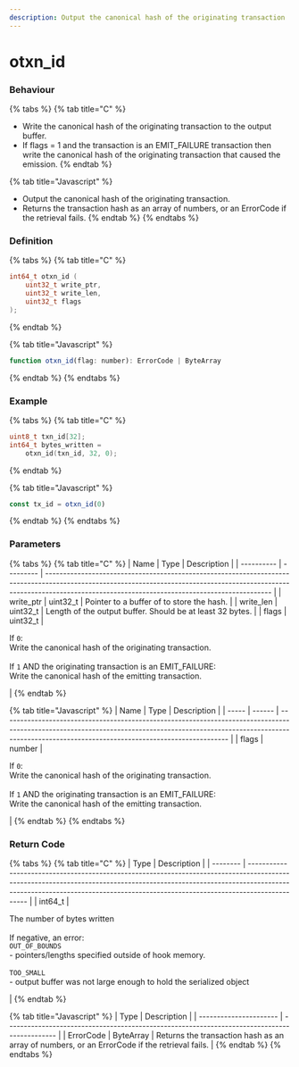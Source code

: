 ```yaml
---
description: Output the canonical hash of the originating transaction
---
```


# otxn\_id

### Behaviour

{% tabs %}
{% tab title="C" %}
* Write the canonical hash of the originating transaction to the output buffer.
* If flags = 1 and the transaction is an EMIT\_FAILURE transaction then write the canonical hash of the originating transaction that caused the emission.
{% endtab %}

{% tab title="Javascript" %}
* Output the canonical hash of the originating transaction.
* Returns the transaction hash as an array of numbers, or an ErrorCode if the retrieval fails.
{% endtab %}
{% endtabs %}

### Definition

{% tabs %}
{% tab title="C" %}
```c
int64_t otxn_id (
    uint32_t write_ptr,
    uint32_t write_len,
    uint32_t flags
);
```
{% endtab %}

{% tab title="Javascript" %}
```javascript
function otxn_id(flag: number): ErrorCode | ByteArray
```
{% endtab %}
{% endtabs %}



### Example

{% tabs %}
{% tab title="C" %}
```c
uint8_t txn_id[32];
int64_t bytes_written = 
    otxn_id(txn_id, 32, 0);
```
{% endtab %}

{% tab title="Javascript" %}
```javascript
const tx_id = otxn_id(0)
```
{% endtab %}
{% endtabs %}



### Parameters

{% tabs %}
{% tab title="C" %}
| Name       | Type      | Description                                                                                                                                                                                                                 |
| ---------- | --------- | --------------------------------------------------------------------------------------------------------------------------------------------------------------------------------------------------------------------------- |
| write\_ptr | uint32\_t | Pointer to a buffer of to store the hash.                                                                                                                                                                                   |
| write\_len | uint32\_t | Length of the output buffer. Should be at least 32 bytes.                                                                                                                                                                   |
| flags      | uint32\_t | <p>If <code>0</code>:<br>Write the canonical hash of the originating transaction.<br><br>If <code>1</code> AND the originating transaction is an EMIT_FAILURE:<br>Write the canonical hash of the emitting transaction.</p> |
{% endtab %}

{% tab title="Javascript" %}
| Name  | Type   | Description                                                                                                                                                                                                                 |
| ----- | ------ | --------------------------------------------------------------------------------------------------------------------------------------------------------------------------------------------------------------------------- |
| flags | number | <p>If <code>0</code>:<br>Write the canonical hash of the originating transaction.<br><br>If <code>1</code> AND the originating transaction is an EMIT_FAILURE:<br>Write the canonical hash of the emitting transaction.</p> |
{% endtab %}
{% endtabs %}



### Return Code

{% tabs %}
{% tab title="C" %}
| Type     | Description                                                                                                                                                                                                                                                |
| -------- | ---------------------------------------------------------------------------------------------------------------------------------------------------------------------------------------------------------------------------------------------------------- |
| int64\_t | <p>The number of bytes written<br><br>If negative, an error:<br><code>OUT_OF_BOUNDS</code><br>- pointers/lengths specified outside of hook memory.<br><br><code>TOO_SMALL</code><br>- output buffer was not large enough to hold the serialized object</p> |
{% endtab %}

{% tab title="Javascript" %}
| Type                   | Description                                                                                  |
| ---------------------- | -------------------------------------------------------------------------------------------- |
| ErrorCode \| ByteArray | Returns the transaction hash as an array of numbers, or an ErrorCode if the retrieval fails. |
{% endtab %}
{% endtabs %}

